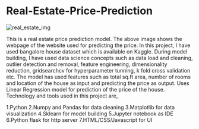 # Real-Estate-Price-Prediction
![real_estate_img](https://user-images.githubusercontent.com/83235872/154661252-7ade1f98-a607-4840-bcd6-504254666ea2.png)

This is a real estate price prediction model. The above image shows the webpage of the website used for predicting the price. 
In this project, I have used bangalore house dataset which is available on Kaggle. During model building, I have used data science concepts such as data load and cleaning, outlier detection and removal, feature engineering, dimensionality reduction, gridsearchcv for hyperparameter tunning, k fold cross validation etc.
The model has used features such as total sq.ft area, number of rooms and location of the house as input and predicting the price as output.
Uses Linear Regression model for prediction of the price of the house.
Technology and tools used in this project are,

1.Python
2.Numpy and Pandas for data cleaning
3.Matplotlib for data visualization
4.Sklearn for model building
5.Jupyter notebook as IDE
6.Python flask for http server
7.HTML/CSS/Javascript for UI
